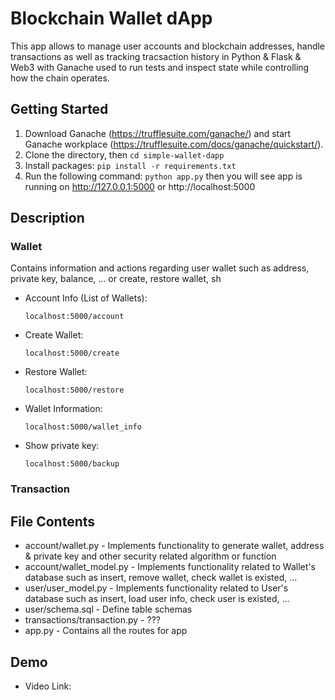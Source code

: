 # Blockchain Wallet dApp
This app allows to manage user accounts and blockchain addresses, handle transactions as well as tracking tracsaction history in Python & Flask & Web3 with Ganache used to run tests and inspect state while controlling how the chain operates.

## Getting Started
1. Download Ganache (https://trufflesuite.com/ganache/) and start Ganache workplace (https://trufflesuite.com/docs/ganache/quickstart/).
2. Clone the directory, then `cd simple-wallet-dapp`
3. Install packages:
  `pip install -r requirements.txt`
 4. Run the following command:
  `python app.py`
  then you will see app is running on http://127.0.0.1:5000 or http://localhost:5000
  
## Description

### Wallet
Contains information and actions regarding user wallet such as address, private key, balance, ... or create, restore wallet, sh 
  * Account Info (List of Wallets):
  
    `localhost:5000/account`
    
  * Create Wallet:
  
    `localhost:5000/create`

  * Restore Wallet:

    `localhost:5000/restore`

  * Wallet Information:

    `localhost:5000/wallet_info`
   
  * Show private key:

    `localhost:5000/backup`

### Transaction

## File Contents
  * account/wallet.py - Implements functionality to generate wallet, address & private key and other security related algorithm or function
  * account/wallet_model.py - Implements functionality related to Wallet's database such as  insert, remove wallet, check wallet is existed, ...
  * user/user_model.py - Implements functionality related to User's database such as  insert, load user info, check user is existed, ...
  * user/schema.sql - Define table schemas 
  * transactions/transaction.py - ???
  * app.py - Contains all the routes for app
  
## Demo
 * Video Link: 
